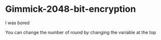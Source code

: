 # Gimmick-2048-bit-encryption

I was bored

You can change the number of round by changing the variable at the top
